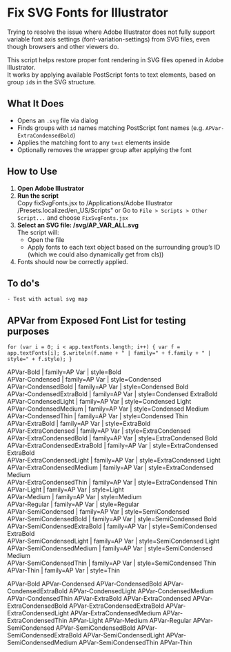 

# Fix SVG Fonts for Illustrator

Trying to resolve the issue where Adobe Illustrator does not fully support variable font axis settings (font-variation-settings) from SVG files, even though browsers and other viewers do.

This script helps restore proper font rendering in SVG files opened in Adobe Illustrator.  
It works by applying available PostScript fonts to text elements, based on group `id`s in the SVG structure.


## What It Does

- Opens an `.svg` file via dialog
- Finds groups with `id` names matching PostScript font names (e.g. `APVar-ExtraCondensedBold`)
- Applies the matching font to any `text` elements inside
- Optionally removes the wrapper group after applying the font

## How to Use

1.  **Open Adobe Illustrator**
2.  **Run the script**  
    Copy fixSvgFonts.jsx to /Applications/Adobe Illustrator <version>/Presets.localized/en_US/Scripts"
    or
    Go to `File > Scripts > Other Script...` and choose `FixSvgFonts.jsx`
3. **Select an SVG file: /svg/AP_VAR_ALL.svg**  
    The script will:
    - Open the file
    - Apply fonts to each text object based on the surrounding group’s ID (which we could also dynamically get from cls))
4.  Fonts should now be correctly applied.


## To do's
    - Test with actual svg map



## APVar from Exposed Font List for testing purposes

`for (var i = 0; i < app.textFonts.length; i++) {
  var f = app.textFonts[i];
  $.writeln(f.name + " | family=" + f.family + " | style=" + f.style);
}`

APVar-Bold | family=AP Var | style=Bold  
APVar-Condensed | family=AP Var | style=Condensed  
APVar-CondensedBold | family=AP Var | style=Condensed Bold  
APVar-CondensedExtraBold | family=AP Var | style=Condensed ExtraBold  
APVar-CondensedLight | family=AP Var | style=Condensed Light  
APVar-CondensedMedium | family=AP Var | style=Condensed Medium  
APVar-CondensedThin | family=AP Var | style=Condensed Thin  
APVar-ExtraBold | family=AP Var | style=ExtraBold  
APVar-ExtraCondensed | family=AP Var | style=ExtraCondensed  
APVar-ExtraCondensedBold | family=AP Var | style=ExtraCondensed Bold  
APVar-ExtraCondensedExtraBold | family=AP Var | style=ExtraCondensed ExtraBold  
APVar-ExtraCondensedLight | family=AP Var | style=ExtraCondensed Light  
APVar-ExtraCondensedMedium | family=AP Var | style=ExtraCondensed Medium  
APVar-ExtraCondensedThin | family=AP Var | style=ExtraCondensed Thin  
APVar-Light | family=AP Var | style=Light  
APVar-Medium | family=AP Var | style=Medium  
APVar-Regular | family=AP Var | style=Regular  
APVar-SemiCondensed | family=AP Var | style=SemiCondensed  
APVar-SemiCondensedBold | family=AP Var | style=SemiCondensed Bold  
APVar-SemiCondensedExtraBold | family=AP Var | style=SemiCondensed ExtraBold  
APVar-SemiCondensedLight | family=AP Var | style=SemiCondensed Light  
APVar-SemiCondensedMedium | family=AP Var | style=SemiCondensed Medium  
APVar-SemiCondensedThin | family=AP Var | style=SemiCondensed Thin  
APVar-Thin | family=AP Var | style=Thin  


APVar-Bold
APVar-Condensed
APVar-CondensedBold
APVar-CondensedExtraBold
APVar-CondensedLight
APVar-CondensedMedium
APVar-CondensedThin
APVar-ExtraBold
APVar-ExtraCondensed
APVar-ExtraCondensedBold
APVar-ExtraCondensedExtraBold
APVar-ExtraCondensedLight
APVar-ExtraCondensedMedium
APVar-ExtraCondensedThin
APVar-Light
APVar-Medium
APVar-Regular
APVar-SemiCondensed
APVar-SemiCondensedBold
APVar-SemiCondensedExtraBold
APVar-SemiCondensedLight
APVar-SemiCondensedMedium
APVar-SemiCondensedThin
APVar-Thin